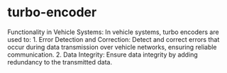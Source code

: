# turbo-encoder
Functionality in Vehicle Systems:  In vehicle systems, turbo encoders are used to:  1. Error Detection and Correction: Detect and correct errors that occur during data transmission over vehicle networks, ensuring reliable communication. 2. Data Integrity: Ensure data integrity by adding redundancy to the transmitted data. 
